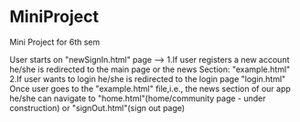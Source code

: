 # MiniProject
Mini Project for 6th sem


User starts on "newSignIn.html" page -->
  1.If user registers a new account he/she is redirected to the main page or the news Section: "example.html"
  2.If user wants to login he/she is redirected to the login page "login.html"
Once user goes to the "example.html" file,i.e., the news section of our app he/she can navigate to "home.html"(home/community page - under construction) or "signOut.html"(sign out page)
